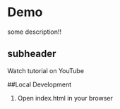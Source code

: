 
# Demo

some description!!

## subheader

Watch tutorial on YouTube

##Local Development

1. Open index.html in your browser